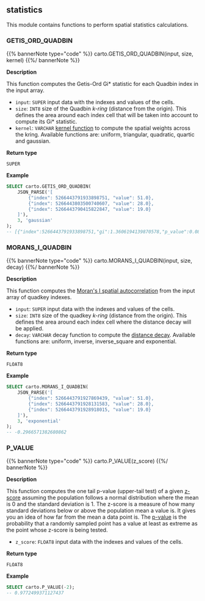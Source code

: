 ## statistics

<div class="badges"><div class="advanced"></div></div>

This module contains functions to perform spatial statistics calculations.


### GETIS_ORD_QUADBIN

{{% bannerNote type="code" %}}
carto.GETIS_ORD_QUADBIN(input, size, kernel)
{{%/ bannerNote %}}

**Description**

This function computes the Getis-Ord Gi* statistic for each Quadbin index in the input array.

* `input`: `SUPER` input data with the indexes and values of the cells.
* `size`: `INT8` size of the Quadbin _k-ring_ (distance from the origin). This defines the area around each index cell that will be taken into account to compute its Gi* statistic.
* `kernel`: `VARCHAR` [kernel function](https://en.wikipedia.org/wiki/Kernel_(statistics)) to compute the spatial weights across the kring. Available functions are: uniform, triangular, quadratic, quartic and gaussian.

**Return type**

`SUPER`

**Example**

```sql
SELECT carto.GETIS_ORD_QUADBIN(
    JSON_PARSE('[
        {"index": 5266443791933898751, "value": 51.0},
        {"index": 5266443803500740607, "value": 28.0},
        {"index": 5266443790415822847, "value": 19.0}
    ]'),
    3, 'gaussian'
);
-- [{"index":5266443791933898751,"gi":1.3606194139870578,"p_value":0.086817058065399522},{"index":5266443803500740607,"gi":-0.34633948719670504,"p_value":0.63545613599515272},{"index":5266443790415822847,"gi":-1.0142799267903513,"p_value":0.84477538488255133}]
```


### MORANS_I_QUADBIN

{{% bannerNote type="code" %}}
carto.MORANS_I_QUADBIN(input, size, decay)
{{%/ bannerNote %}}

**Description**

This function computes the [Moran's I spatial autocorrelation](https://en.wikipedia.org/wiki/Moran%27s_I) from the input array of quadkey indexes.

* `input`: `SUPER` input data with the indexes and values of the cells.
* `size`: `INT8` size of the quadkey _k-ring_ (distance from the origin). This defines the area around each index cell where the distance decay will be applied.
* `decay`: `VARCHAR` decay function to compute the [distance decay](https://en.wikipedia.org/wiki/Distance_decay). Available functions are: uniform, inverse, inverse_square and exponential.

**Return type**

`FLOAT8`

**Example**

```sql
SELECT carto.MORANS_I_QUADBIN(
    JSON_PARSE('[
        {"index": 5266443791927869439, "value": 51.0},
        {"index": 5266443791928131583, "value": 28.0},
        {"index": 5266443791928918015, "value": 19.0}
    ]'),
    3, 'exponential'
);
-- -0.2966571382680862
```


### P_VALUE

{{% bannerNote type="code" %}}
carto.P_VALUE(z_score)
{{%/ bannerNote %}}

**Description**

This function computes the one tail p-value (upper-tail test) of a given [z-score](https://en.wikipedia.org/wiki/Standard_score) assuming the population follows a normal distribution where the mean is 0 and the standard deviation is 1. The z-score is a measure of how many standard deviations below or above the population mean a value is. It gives you an idea of how far from the mean a data point is. The [p-value](https://en.wikipedia.org/wiki/P-value) is the probability that a randomly sampled point has a value at least as extreme as the point whose z-score is being tested.

* `z_score`: `FLOAT8` input data with the indexes and values of the cells.

**Return type**

`FLOAT8`

**Example**

```sql
SELECT carto.P_VALUE(-2);
-- 0.9772499371127437
```
